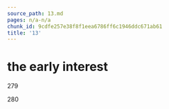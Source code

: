 ```yaml
---
source_path: 13.md
pages: n/a-n/a
chunk_id: 9cdfe257e38f8f1eea6786ff6c1946ddc671ab61
title: '13'
---
```

# the early interest

279

280
